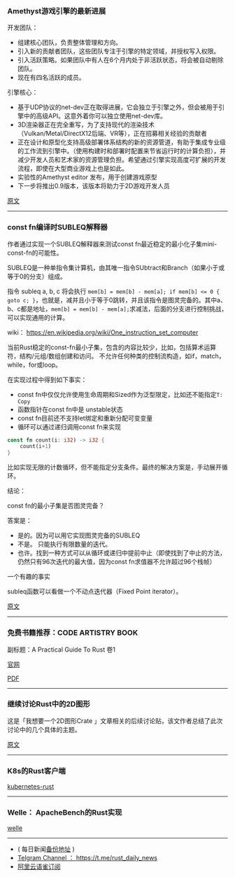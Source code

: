 ### Amethyst游戏引擎的最新进展

开发团队：

- 组建核心团队，负责整体管理和方向。
- 引入新的贡献者团队，这些团队专注于引擎的特定领域，并授权写入权限。
- 引入活跃策略。如果团队中有人在6个月内处于非活跃状态，将会被自动剔除团队。
-  现在有四名活跃的成员。

引擎核心：

- 基于UDP协议的net-dev正在取得进展，它会独立于引擎之外，但会被用于引擎中的高级API。这意外着你可以独立使用net-dev库。
-  3D渲染器正在完全重写，为了支持现代的渲染技术（Vulkan/Metal/DirectX12后端、VR等），正在招募相关经验的贡献者
-  正在设计和原型化支持高级部署体系结构的新的资源管道，有助于集成专业级的工作流到引擎中。（使用构建时和部署时配置来节省运行时的计算负担），并减少开发人员和艺术家的资源管理负担。希望通过引擎实现高度可扩展的开发流程，即使在大型商业游戏上也是如此。
- 实验性的Amethyst editor 发布，用于创建游戏原型
- 下一步将推出0.9版本，该版本将助力于2D游戏开发人员

[原文](https://www.amethyst.rs/blog/dev-news-10-2018/)

---

### const fn编译时SUBLEQ解释器

作者通过实现一个SUBLEQ解释器来测试const fn最近稳定的最小化子集mini-const-fn的可能性。

SUBLEQ是一种单指令集计算机，由其唯一指令SUbtract和Branch（如果小于或等于0的分支）组成。

指令 subleq a, b, c 将会执行 `mem[b] = mem[b] - mem[a]; if mem[b] <= 0 { goto c; }`，也就是，减并且小于等于0跳转，并且该指令是图灵完备的。其中a、b、c都是地址，`mem[b] = mem[b] - mem[a];`求减法，后面的分支进行控制挑战，可以实现通用的计算。

wiki： https://en.wikipedia.org/wiki/One_instruction_set_computer

当前Rust稳定的const-fn最小子集，包含的内容比较少，比如，包括算术运算符，结构/元组/数组创建和访问。 不允许任何种类的控制流构造，如if，match，while，for或loop。

在实现过程中得到如下事实：

-  const fn中仅仅允许使用生命周期和Sized作为泛型限定，比如还不能指定`T: Copy`
-  函数指针在const fn中是 unstable状态
-  const fn目前还不支持let绑定和重新分配可变变量
- 循环可以通过递归调用const fn来实现

```rust
const fn count(i: i32) -> i32 {
    count(i+1)
}
```

比如实现无限的计数循环，但不能指定分支条件。最终的解决方案是，手动展开循环。

结论：

 const fn的最小子集是否图灵完备？

答案是：

- 是的。因为可以用它实现图灵完备的SUBLEQ
- 不是。 只能执行有限数量的迭代。
- 也许。找到一种方式可以从循环或递归中提前中止（即使找到了中止的方法，仍然只有96次迭代的最大值，因为const fn求值器不允许超过96个栈帧）

一个有趣的事实

subleq函数可以看做一个不动点迭代器（Fixed Point iterator）。

[原文](https://www.reddit.com/r/rust/comments/9o6vzo/constfn_compiletime_subleq_interpreter/)

---

### 免费书籍推荐：CODE ARTISTRY BOOK

副标题：A Practical Guide To Rust 卷1

[官网](https://thedarkula.gitlab.io/code-artistry/book/)

[PDF](https://thedarkula.gitlab.io/code-artistry/book/VolumeI.pdf)

---

### 继续讨论Rust中的2D图形

这是「我想要一个2D图形Crate 」文章相关的后续讨论贴，该文作者总结了此次讨论中的几个具体的主题。

[原文](https://nical.github.io/posts/rust-2d-graphics-01.html)

---

### K8s的Rust客户端

[kubernetes-rust](https://github.com/ynqa/kubernetes-rust)

---

### Welle： ApacheBench的Rust实现

[welle](https://github.com/rylev/welle)

---

- ( 每日新闻[备份地址](https://github.com/RustStudy/rust_daily_news) )
- [Telgram Channel ： https://t.me/rust_daily_news ](https://t.me/rust_daily_news )
- [阿里云语雀订阅](https://www.yuque.com/chaosbot/rustnews)
